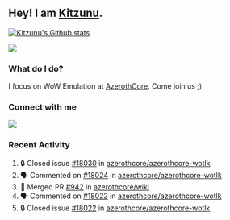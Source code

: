 ## Hey! I am [Kitzunu](https://Github.com/Kitzunu).

<!--<a href="https://github-readme-stats.kitzunu.vercel.app/api?username=Kitzunu&show_icons=true&theme=dark">
  <img align="center" src="https://github-readme-stats.kitzunu.vercel.app/api?username=Kitzunu&show_icons=true&theme=dark" />
</a>-->

[![Kitzunu's Github stats](https://github-readme-stats.vercel.app/api?username=kitzunu&theme=github_dark&show_icons=true)](https://github.com/Kitzunu)

<a href="https://github-readme-stats.kitzunu.vercel.app/api?username=Kitzunu&show_icons=true&theme=dark">
  <img align="center" src="https://github-readme-stats.vercel.app/api/top-langs/?username=Kitzunu&layout=compact&theme=dark" />
</a>

### What do I do?

I focus on WoW Emulation at [AzerothCore](https://Github.com/AzerothCore). Come join us ;)

### Connect with me
[![](https://img.shields.io/badge/AzerothCore%20Discord-Connect%20with%20me!-green)](https://discord.com/invite/gkt4y2x)

### Recent Activity

<!--START_SECTION:activity-->
1. 🔒 Closed issue [#18030](https://github.com/azerothcore/azerothcore-wotlk/issues/18030) in [azerothcore/azerothcore-wotlk](https://github.com/azerothcore/azerothcore-wotlk)
2. 🗣 Commented on [#18024](https://github.com/azerothcore/azerothcore-wotlk/issues/18024#issuecomment-1859129566) in [azerothcore/azerothcore-wotlk](https://github.com/azerothcore/azerothcore-wotlk)
3. 🎉 Merged PR [#942](https://github.com/azerothcore/wiki/pull/942) in [azerothcore/wiki](https://github.com/azerothcore/wiki)
4. 🗣 Commented on [#18022](https://github.com/azerothcore/azerothcore-wotlk/issues/18022#issuecomment-1858597942) in [azerothcore/azerothcore-wotlk](https://github.com/azerothcore/azerothcore-wotlk)
5. 🔒 Closed issue [#18022](https://github.com/azerothcore/azerothcore-wotlk/issues/18022) in [azerothcore/azerothcore-wotlk](https://github.com/azerothcore/azerothcore-wotlk)
<!--END_SECTION:activity-->
